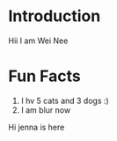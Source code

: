 # Introduction

Hii I am Wei Nee

# Fun Facts
1. I hv 5 cats and 3 dogs :)
2. I am blur now

Hi jenna is here